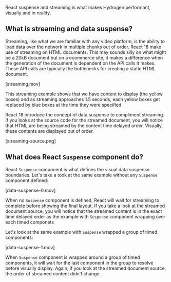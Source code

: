 React suspense and streaming is what makes Hydrogen performant, visually and in reality.

## What is streaming and data suspense?

Streaming, like what we are familiar with any video platform, is the ability to load
data over the network in multiple chunks out of order. React 18 make use of streaming on
HTML documents. This may sounds silly on what might be a 20kB document but on a ecommerce
site, it makes a difference when the generation of the document is dependent on the API calls
it makes. These API calls are typically the bottlenecks for creating a static HTML document.

[streaming.mov]

This streaming example shows that we have content to display (the yellow boxes) and
as streaming approaches 1.5 seconds, each yellow boxes get replaced by blue boxes
at the time they were specified.

React 18 introduce the concept of data suspense to compliment streaming.
If you looks at the source code for the streamed document, you will notice that
HTML are being streamed by the content time delayed order. Visually, these contents
are displayed out of order.

[streaming-source.png]

## What does React `Suspense` component do?

React `Suspense` component is what defines the visual data suspense boundaries.
Let's take a took at the same example without any `Suspense` component
defined:

[data-suspense-0.mov]

When no `Suspense` component is defined, React will wait for streaming to
complete before showing the final layout. If you take a look at the streamed
document source, you will notice that the streamed content is in the exact
time delayed order as the example with `Suspense` component wrapping over
each timed componets

Let's look at the same example with `Suspense` wrapped a group of timed components:

[data-suspense-1.mov]

When `Suspense` component is wrapped around a group of timed components, it
will wait for the last component in the group to resolve before visually
display. Again, if you look at the streamed document source, the order of streamed
content didn't change.
